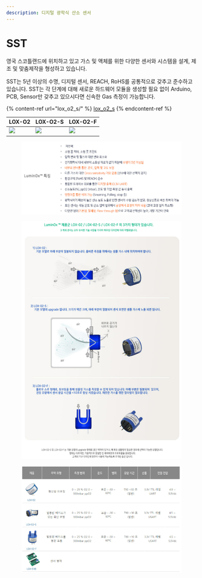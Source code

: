 ```yaml
---
description: 디지털 광학식 산소 센서
---
```


# SST

영국 스코틀랜드에 위치하고 있고 가스 및 액체를 위한 다양한 센서와 시스템을 설계, 제조 및 맞춤제작을 형성하고 있습니다.

SST는 5년 이상의 수명, 디지털 센서, REACH, RoHS를 공통적으로 갖추고 준수하고 있습니다. SST는 각 단계에 대해 새로운 하드웨어 모듈을 생성할 필요 없이 Arduino, PCB, Sensor만 갖추고 있으시다면 신속한 Gas 측정이 가능합니다.

{% content-ref url="lox_o2_s/" %}
[lox\_o2\_s](lox\_o2\_s/)
{% endcontent-ref %}

| LOX-O2                                          | LOX-O2-S                                    | LOX-O2-F                                    |
| ----------------------------------------------- | ------------------------------------------- | ------------------------------------------- |
| ​![](../../.gitbook/assets/LOX-02\_Origin.jpg)​ | ​![](../../.gitbook/assets/LOX\_O2\_S.jpg)​ | ​![](../../.gitbook/assets/LOX\_O2\_f.jpg)​ |



<figure><img src="../../.gitbook/assets/SST_LOX_SPEC.PNG" alt=""><figcaption></figcaption></figure>

<figure><img src="../../.gitbook/assets/SST_LOX_Three_model.PNG" alt=""><figcaption></figcaption></figure>

<figure><img src="../../.gitbook/assets/SST_LOX_figure.PNG" alt=""><figcaption></figcaption></figure>



